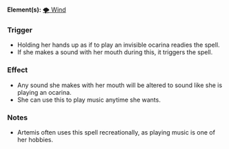 **Element(s):** [🌪 Wind](<../Magic/Elements/🌪 Wind.md>)
### Trigger
- Holding her hands up as if to play an invisible ocarina readies the spell.
- If she makes a sound with her mouth during this, it triggers the spell.
### Effect
- Any sound she makes with her mouth will be altered to sound like she is playing an ocarina.
- She can use this to play music anytime she wants.
### Notes
- Artemis often uses this spell recreationally, as playing music is one of her hobbies.